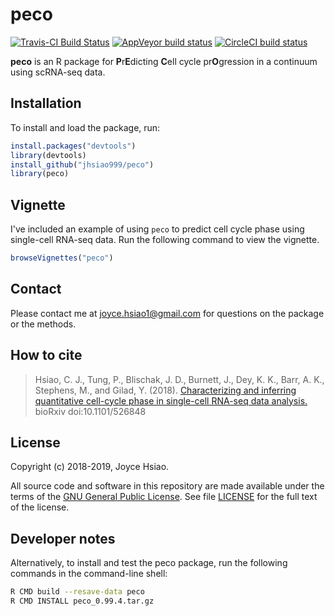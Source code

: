 # peco

[![Travis-CI Build Status](https://travis-ci.com/jhsiao999/peco.svg?branch=master)](https://travis-ci.com/jhsiao999/peco)
[![AppVeyor build status](https://ci.appveyor.com/api/projects/status/github/jhsiao999/peco?branch=master&svg=true)](https://ci.appveyor.com/project/jhsiao999/peco)
[![CircleCI build status](https://circleci.com/gh/jhsiao999/peco.svg?style=svg)](https://circleci.com/gh/jhsiao999/peco)

**peco** is an R package for **P**r**E**dicting **C**ell cycle pr**O**gression in a
continuum using scRNA-seq data.

## Installation 

To install and load the package, run:

```R
install.packages("devtools")
library(devtools)
install_github("jhsiao999/peco")
library(peco)
```

## Vignette

I've included an example of using `peco` to predict cell cycle phase
using single-cell RNA-seq data. Run the following command to view the
vignette.

```R
browseVignettes("peco")
```

## Contact

Please contact me at [joyce.hsiao1@gmail.com](joyce.hsiao1@gmail.com)
for questions on the package or the methods.

## How to cite

> Hsiao, C. J., Tung, P., Blischak, J. D., Burnett, J., Dey, K. K.,
> Barr, A. K., Stephens, M., and Gilad, Y. (2018). [Characterizing and
> inferring quantitative cell-cycle phase in single-cell RNA-seq data
> analysis.](https://doi.org/10.1101/526848) bioRxiv doi:10.1101/526848

## License

Copyright (c) 2018-2019, Joyce Hsiao.

All source code and software in this repository are made available
under the terms of the [GNU General Public
License](https://www.gnu.org/licenses/gpl-3.0.en.html). See
file [LICENSE](LICENSE) for the full text of the license.

## Developer notes

Alternatively, to install and test the peco package, run the following
commands in the command-line shell:

```bash
R CMD build --resave-data peco
R CMD INSTALL peco_0.99.4.tar.gz
```

<!--- R CMD check --as-cran peco_0.99.0.tar.gz---!>

